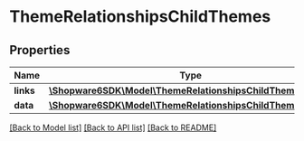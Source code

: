 # ThemeRelationshipsChildThemes

## Properties
Name | Type | Description | Notes
------------ | ------------- | ------------- | -------------
**links** | [**\Shopware6SDK\Model\ThemeRelationshipsChildThemesLinks**](ThemeRelationshipsChildThemesLinks.md) |  | [optional] 
**data** | [**\Shopware6SDK\Model\ThemeRelationshipsChildThemesData[]**](ThemeRelationshipsChildThemesData.md) |  | [optional] 

[[Back to Model list]](../../README.md#documentation-for-models) [[Back to API list]](../../README.md#documentation-for-api-endpoints) [[Back to README]](../../README.md)

